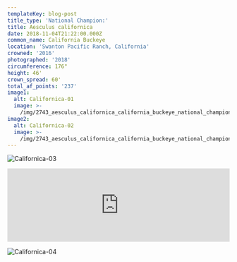 ```yaml
---
templateKey: blog-post
title_type: 'National Champion:'
title: Aesculus californica
date: 2018-11-04T21:22:00.000Z
common_name: California Buckeye
location: 'Swanton Pacific Ranch, California'
crowned: '2016'
photographed: '2018'
circumference: 176"
height: 46'
crown_spread: 60'
total_af_points: '237'
image1:
  alt: Californica-01
  image: >-
    /img/2743_aesculus_californica_california_buckeye_national_champion_swanton_pacific_ranch_california_11-3-2018_american_forests_brian_kelley_base.jpg
image2:
  alt: Californica-02
  image: >-
    /img/2743_aesculus_californica_california_buckeye_national_champion_swanton_pacific_ranch_california_11-3-2018_american_forests_brian_kelley_canopy.jpg
---
```

![Californica-03](/img/2743_aesculus_californica_california_buckeye_national_champion_swanton_pacific_ranch_california_11-3-2018_american_forests_brian_kelley_fruit.jpg)

<iframe width="100%" height="166" scrolling="no" frameborder="no" allow="autoplay" src="https://w.soundcloud.com/player/?url=https%3A//api.soundcloud.com/tracks/608104605&color=%23ff5500&auto_play=false&hide_related=false&show_comments=true&show_user=true&show_reposts=false&show_teaser=true"></iframe>



![Californica-04](/img/2743_aesculus_californica_california_buckeye_national_champion_swanton_pacific_ranch_california_11-3-2018_american_forests_brian_kelley_leaf.jpg)
